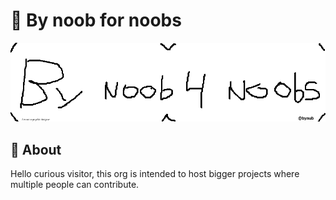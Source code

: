 # 🧩 By noob for noobs

![banner](/assets/bynub-banner.png)

## 🧶 About
Hello curious visitor, this org is intended to host bigger projects where multiple people can contribute. 